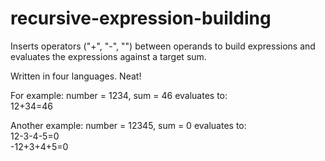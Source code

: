# recursive-expression-building
Inserts operators ("+", "-", "") between operands to build expressions and evaluates the expressions against a target sum.
<p> Written in four languages. Neat!
<p> For example: number = 1234, sum = 46 evaluates to:
<br>12+34=46
<p>Another example: number = 12345, sum = 0 evaluates to:
<br>12-3-4-5=0
<br>-12+3+4+5=0
